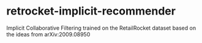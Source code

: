 # retrocket-implicit-recommender
Implicit Collaborative Filtering trained on the RetailRocket dataset based on the ideas from arXiv:2009.08950
